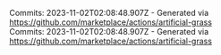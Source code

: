 Commits: 2023-11-02T02:08:48.907Z - Generated via https://github.com/marketplace/actions/artificial-grass
<br>
Commits: 2023-11-02T02:08:48.907Z - Generated via https://github.com/marketplace/actions/artificial-grass
<br>
